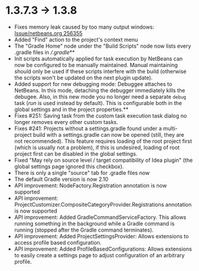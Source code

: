 # 1.3.7.3 -> 1.3.8

- Fixes memory leak caused by too many output windows: [Issue/netbeans.org 256355](https://netbeans.org/bugzilla/show_bug.cgi?id=256355)
- Added "Find" action to the project's context menu
- The "Gradle Home" node under the "Build Scripts" node now lists every .gradle files in */.gradle***
- Init scripts automatically applied for task execution by NetBeans can now be configured to be manually maintained. Manual maintaining should only be used if these scripts interfere with the build (otherwise the scripts won't be updated on the next plugin update).
- Added support for new debugging mode: Debuggee attaches to NetBeans. In this mode, detaching the debugger immediately kills the debugee. Also, in this new mode you no longer need a separate `debug` task (*run* is used instead by default). This is configurable both in the global settings and in the project properties.**
- Fixes #251: Saving task from the custom task execution task dialog no longer removes every other custom tasks.
- Fixes #241: Projects without a settings.gradle found under a multi-project build with a settings.gradle can now be opened (still, they are not recommended). This feature requires loading of the root project first (which is usually not a problem), if this is undesired, loading of root project first can be disabled in the global settings.
- Fixed "May rely on source level / target compatibility of Idea plugin" (the global settings page ignored this checkbox).
- There is only a single "source" tab for .gradle files now
- The default Gradle version is now 2.10
- API improvement: NodeFactory.Registration annotation is now supported
- API improvement: ProjectCustomizer.CompositeCategoryProvider.Registrations annotation is now supported
- API improvement: Added GradleCommandServiceFactory. This allows running something in the background while a Gradle command is running (stopped after the Gradle command terminates).
- API improvement: Added ProjectSettingsProvider: Allows extensions to access profile based configuration.
- API improvement: Added ProfileBasedConfigurations: Allows extensions to easily create a settings page to adjust configuration of an arbitrary profile.
